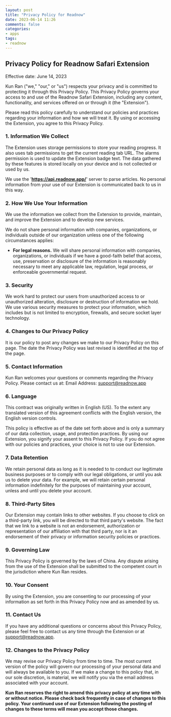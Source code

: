 ```yaml
---
layout: post
title: "Privacy Policy for Readnow"
date: 2023-06-14 11:26
comments: false
categories:
- apps
tags:
- readnow
---
```


## Privacy Policy for Readnow Safari Extension

Effective date: June 14, 2023

Kun Ran ("we," "our," or "us") respects your privacy and is committed to protecting it through this Privacy Policy. This Privacy Policy governs your access to and use of the Readnow Safari Extension, including any content, functionality, and services offered on or through it (the "Extension").

Please read this policy carefully to understand our policies and practices regarding your information and how we will treat it. By using or accessing the Extension, you agree to this Privacy Policy.

### 1. Information We Collect

The Extension uses storage permissions to store your reading progress. It also uses tab permissions to get the current reading tab URL. The alarms permission is used to update the Extension badge text. The data gathered by these features is stored locally on your device and is not collected or used by us.

We use the '**https://api.readnow.app/**' server to parse articles. No personal information from your use of our Extension is communicated back to us in this way.

### 2. How We Use Your Information

We use the information we collect from the Extension to provide, maintain, and improve the Extension and to develop new services.

We do not share personal information with companies, organizations, or individuals outside of our organization unless one of the following circumstances applies:

- **For legal reasons.** We will share personal information with companies, organizations, or individuals if we have a good-faith belief that access, use, preservation or disclosure of the information is reasonably necessary to meet any applicable law, regulation, legal process, or enforceable governmental request.

### 3. Security

We work hard to protect our users from unauthorized access to or unauthorized alteration, disclosure or destruction of information we hold. We use various security measures to protect your information, which includes but is not limited to encryption, firewalls, and secure socket layer technology.

### 4. Changes to Our Privacy Policy

It is our policy to post any changes we make to our Privacy Policy on this page. The date the Privacy Policy was last revised is identified at the top of the page.

### 5. Contact Information

Kun Ran welcomes your questions or comments regarding the Privacy Policy. Please contact us at:
Email Address: support@readnow.app

### 6. Language

This contract was originally written in English (US). To the extent any translated version of this agreement conflicts with the English version, the English version controls.

This policy is effective as of the date set forth above and is only a summary of our data collection, usage, and protection practices. By using our Extension, you signify your assent to this Privacy Policy. If you do not agree with our policies and practices, your choice is not to use our Extension.

### 7. Data Retention

We retain personal data as long as it is needed to to conduct our legitimate business purposes or to comply with our legal obligations, or until you ask us to delete your data. For example, we will retain certain personal information indefinitely for the purposes of maintaining your account, unless and until you delete your account.

### 8. Third-Party Sites

Our Extension may contain links to other websites. If you choose to click on a third-party link, you will be directed to that third party's website. The fact that we link to a website is not an endorsement, authorization or representation of our affiliation with that third party, nor is it an endorsement of their privacy or information security policies or practices.

### 9. Governing Law

This Privacy Policy is governed by the laws of China. Any dispute arising from the use of the Extension shall be submitted to the competent court in the jurisdiction where Kun Ran resides.

### 10. Your Consent

By using the Extension, you are consenting to our processing of your information as set forth in this Privacy Policy now and as amended by us.

### 11. Contact Us

If you have any additional questions or concerns about this Privacy Policy, please feel free to contact us any time through the Extension or at support@readnow.app.

### 12. Changes to the Privacy Policy

We may revise our Privacy Policy from time to time. The most current version of the policy will govern our processing of your personal data and will always be available to you. If we make a change to this policy that, in our sole discretion, is material, we will notify you via the email address associated with your account.

**Kun Ran reserves the right to amend this privacy policy at any time with or without notice. Please check back frequently in case of changes to this policy. Your continued use of our Extension following the posting of changes to these terms will mean you accept those changes.**
